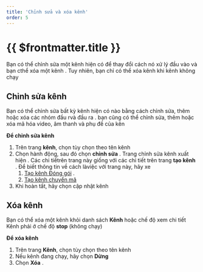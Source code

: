 ```yaml
---
title: 'Chỉnh sửa và xóa kênh'
order: 5
---
```


# {{ $frontmatter.title }}


Bạn có thể chỉnh sửa một kênh  hiện có để thay đổi cách nó xử lý đầu vào và bạn cthể xóa một kênh \. Tuy nhiên, bạn chỉ có thể  xóa kênh khi kênh không chạy 

## Chỉnh sửa kênh

Bạn có thể chỉnh sửa bất kỳ kênh hiện có nào bằng cách chỉnh sửa, thêm hoặc xóa các nhóm đầu rvà đầu ra \. bạn cũng có thể chỉnh sửa, thêm hoặc xóa mã hóa video, âm thanh và phụ đề của kên

**Để chỉnh sửa kênh**
1. Trên trang **kênh**, chọn tùy chọn theo tên kênh 
2. Chọn hành động, sau đó chọn **chỉnh sửa** \. Trang chỉnh sửa kênh xuất hiện \. Các chi tiếtrên trang này giống với các chi tiết trên trang **tạo kênh** \. Để biết thông tin về cách làviệc với trang này, hãy xe
   1.  [Tạo kênh Đóng gói](02-create-package-channel.md) \.
   2.  [Tạo kênh chuyển mã](03-create-transcode-channel.md) 
3. Khi hoàn tất, hãy chọn cập nhật kênh 

## Xóa kênh

Bạn có thể xóa một kênh khỏi danh sách **Kênh** hoặc chế độ xem chi tiết 
Kênh phải ở chế độ **stop**  (không chạy) 

**Để xóa kênh**

1. Trên trang **Kênh**, chọn tùy chọn theo tên kênh 
1. Nếu kênh đang chạy, hãy chọn **Dừng** 
1. Chọn **Xóa** .